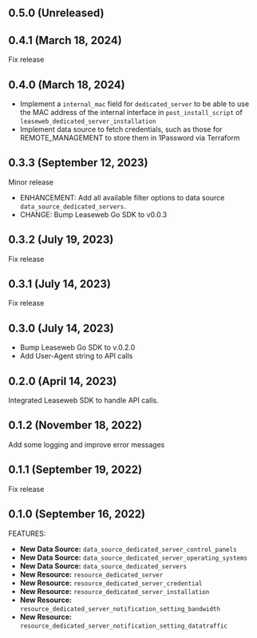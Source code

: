 ## 0.5.0 (Unreleased)

## 0.4.1 (March 18, 2024)

Fix release

## 0.4.0 (March 18, 2024)

- Implement a `internal_mac` field for `dedicated_server` to be able to use the MAC address of the internal interface in `post_install_script` of `leaseweb_dedicated_server_installation`
- Implement data source to fetch credentials, such as those for REMOTE_MANAGEMENT to store them in 1Password via Terraform

## 0.3.3 (September 12, 2023)

Minor release

- ENHANCEMENT: Add all available filter options to data source `data_source_dedicated_servers`.
- CHANGE: Bump Leaseweb Go SDK to v0.0.3

## 0.3.2 (July 19, 2023)

Fix release

## 0.3.1 (July 14, 2023)

Fix release

## 0.3.0 (July 14, 2023)

- Bump Leaseweb Go SDK to v.0.2.0
- Add User-Agent string to API calls

## 0.2.0 (April 14, 2023)

Integrated Leaseweb SDK to handle API calls.

## 0.1.2 (November 18, 2022)

Add some logging and improve error messages

## 0.1.1 (September 19, 2022)

Fix release

## 0.1.0 (September 16, 2022)

FEATURES:

- **New Data Source:** `data_source_dedicated_server_control_panels`
- **New Data Source:** `data_source_dedicated_server_operating_systems`
- **New Data Source:** `data_source_dedicated_servers`
- **New Resource:** `resource_dedicated_server`
- **New Resource:** `resource_dedicated_server_credential`
- **New Resource:** `resource_dedicated_server_installation`
- **New Resource:** `resource_dedicated_server_notification_setting_bandwidth`
- **New Resource:** `resource_dedicated_server_notification_setting_datatraffic`

